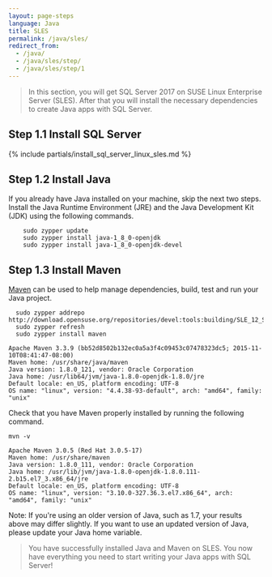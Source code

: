 ```yaml
---
layout: page-steps
language: Java
title: SLES
permalink: /java/sles/
redirect_from:
  - /java/
  - /java/sles/step/
  - /java/sles/step/1
---
```


> In this section, you will get SQL Server 2017 on SUSE Linux Enterprise Server (SLES). After that you will install the necessary dependencies to create Java apps with SQL Server.


## Step 1.1 Install SQL Server
{% include partials/install_sql_server_linux_sles.md %}

## Step 1.2 Install Java

If you already have Java installed on your machine, skip the next two steps. Install the Java Runtime Environment (JRE) and the Java Development Kit (JDK) using the following commands.

```terminal
    sudo zypper update
    sudo zypper install java-1_8_0-openjdk
    sudo zypper install java-1_8_0-openjdk-devel
```

## Step 1.3 Install Maven

[Maven](https://maven.apache.org/) can be used to help manage dependencies, build, test and run your Java project.

```terminal
  sudo zypper addrepo http://download.opensuse.org/repositories/devel:tools:building/SLE_12_SP2/devel:tools:building.repo
  sudo zypper refresh
  sudo zypper install maven
```

```results
Apache Maven 3.3.9 (bb52d8502b132ec0a5a3f4c09453c07478323dc5; 2015-11-10T08:41:47-08:00)
Maven home: /usr/share/java/maven
Java version: 1.8.0_121, vendor: Oracle Corporation
Java home: /usr/lib64/jvm/java-1.8.0-openjdk-1.8.0/jre
Default locale: en_US, platform encoding: UTF-8
OS name: "linux", version: "4.4.38-93-default", arch: "amd64", family: "unix"
```
Check that you have Maven properly installed by running the following command.

```terminal
mvn -v
```
```results
Apache Maven 3.0.5 (Red Hat 3.0.5-17)
Maven home: /usr/share/maven
Java version: 1.8.0_111, vendor: Oracle Corporation
Java home: /usr/lib/jvm/java-1.8.0-openjdk-1.8.0.111-2.b15.el7_3.x86_64/jre
Default locale: en_US, platform encoding: UTF-8
OS name: "linux", version: "3.10.0-327.36.3.el7.x86_64", arch: "amd64", family: "unix"
```
Note: If you're using an older version of Java, such as 1.7, your results above may differ slightly. If you want to use an updated version of Java, please update your Java home variable.

> You have successfully installed Java and Maven on SLES. You now have everything you need to start writing your Java apps with SQL Server!
